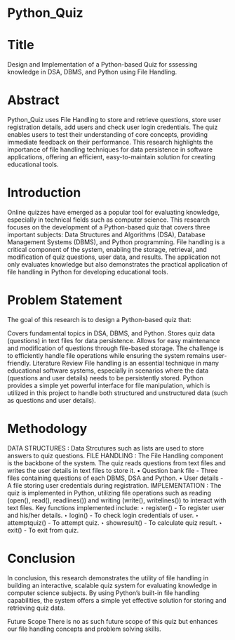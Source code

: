 # Python_Quiz
# Title
Design and Implementation of a Python-based Quiz for sssessing knowledge in DSA, DBMS, and Python using File Handling.

# Abstract
Python_Quiz uses File Handling to store and retrieve questions, store user registration details, add users and check user login credentials. The quiz enables users to test their understanding of core concepts, providing immediate feedback on their performance. This research highlights the importance of file handling techniques for data persistence in software applications, offering an efficient, easy-to-maintain solution for creating educational tools.

# Introduction
Online quizzes have emerged as a popular tool for evaluating knowledge, especially in technical fields such as computer science. This research focuses on the development of a Python-based quiz that covers three important subjects: Data Structures and Algorithms (DSA), Database Management Systems (DBMS), and Python programming.
File handling is a critical component of the system, enabling the storage, retrieval, and modification of quiz questions, user data, and results. The application not only evaluates knowledge but also demonstrates the practical application of file handling in Python for developing educational tools.

# Problem Statement
The goal of this research is to design a Python-based quiz that:

Covers fundamental topics in DSA, DBMS, and Python.
Stores quiz data (questions) in text files for data persistence.
Allows for easy maintenance and modification of questions through file-based storage. The challenge is to efficiently handle file operations while ensuring the system remains user-friendly.
Literature Review
File handling is an essential technique in many educational software systems, especially in scenarios where the data (questions and user details) needs to be persistently stored. Python provides a simple yet powerful interface for file manipulation, which is utilized in this project to handle both structured and unstructured data (such as questions and user details).

# Methodology
DATA STRUCTURES : Data Strcutures such as lists are used to store answers to quiz questions.
FILE HANDLING : The File Handling component is the backbone of the system. The quiz reads questions from text files and writes the user details in text files to store it.
• Question bank file - Three files containing questions of each DBMS, DSA and Python.
• User details - A file storing user credentials during registration.
IMPLEMENTATION : The quiz is implemented in Python, utilizing file operations such as reading (open(), read(), readlines()) and writing (write(), writelines()) to interact with text files. Key functions implemented include:
‣ register() - To register user and his/her details.
‣ login() - To check login credentials of user.
‣ attemptquiz() - To attempt quiz.
‣ showresult() - To calculate quiz result.
‣ exit() - To exit from quiz.
# Conclusion
In conclusion, this research demonstrates the utility of file handling in building an interactive, scalable quiz system for evaluating knowledge in computer science subjects. By using Python’s built-in file handling capabilities, the system offers a simple yet effective solution for storing and retrieving quiz data.

Future Scope
There is no as such future scope of this quiz but enhances our file handling concepts and problem solving skills.

